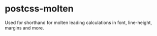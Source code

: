 # postcss-molten
Used for shorthand for molten leading calculations in font, line-height, margins and more.
